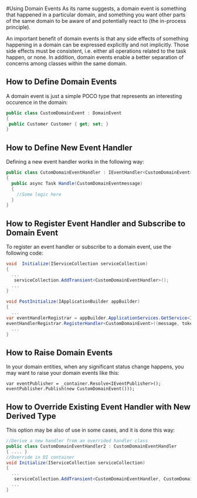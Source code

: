 #Using Domain Events
As its name suggests, a domain event is something that happened in a particular domain, and something you want other parts of the same domain to be aware of and potentially react to (the in-process principle).

An important benefit of domain events is that any side effects of something happening in a domain can be expressed explicitly and not implicitly. Those side effects must be consistent, i.e. either all operations related to the task happen, or none. In addition, domain events enable a better separation of concerns among classes within the same domain.

## How to Define Domain Events
A domain event is just a simple POCO type that represents an interesting occurence in the domain:

```csharp
public class CustomDomainEvent : DomainEvent
{
 public Customer Customer { get; set; }
}
```

## How to Define New Event Handler 
Defining a new event handler works in the following way:

```csharp
public class CutomDomainEventHandler : IEventHandler<CustomDomainEvent>
{
  public async Task Handle(CustomDomainEventmessage)
  {
    //Some logic here
  }
}
```

## How to Register Event Handler and Subscribe to Domain Event
To register an event handler or subscribe to a domain event, use the following code:

```csharp
void  Initialize(IServiceCollection serviceCollection)
{
  ...
   serviceCollection.AddTransient<CustomDomainEventHandler>();
  ...
}

void PostInitialize(IApplicationBuilder appBuilder)
{
  ...
var eventHandlerRegistrar = appBuilder.ApplicationServices.GetService<IHandlerRegistrar>();
eventHandlerRegistrar.RegisterHandler<CustomDomainEvent>((message, token) => appBuilder.ApplicationServices.GetService<CustomDomainEventHandler>().Handle(message));
  ...
}
```

## How to Raise Domain Events
In your domain entities, when any significant status change happens, you may want to raise your domain events like this:

```
var eventPublisher = _container.Resolve<IEventPublisher>();
eventPublisher.Publish(new CustomDomainEvent()));
```

## How to Override Existing Event Handler with New Derived Type
This option may be also of use in some cases, and it is done this way:

```csharp
//Derive a new handler from an overrided handler class
public class CustomDomainEventHandler2 : CustomDomainEventHandler
{ .... }
//Override in DI container
void Initialize(IServiceCollection serviceCollection)
{
  ...
   serviceCollection.AddTransient<CustomDomainEventHandler, CustomDomainEventHandler2>();
  ...
}
```
